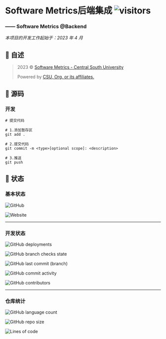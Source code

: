 # Software Metrics后端集成 ![visitors](https://visitor-badge.glitch.me/badge?page_id=Kwanhooo.Metrics-Backend)

[//]: # (`出于安全考虑，部分配置文件以及敏感信息已从源代码中抹去`)

### —— Software Metrics @Backend

_本项目的开发工作起始于：2023 年 4 月_

## 📔 自述

> 2023 © [Software Metrics - Central South University](https://tvds.0xCAFEBABE.cn)
>
> Powered by [CSU, Org. or its affiliates.](https://www.csu.edu.cn/)

## 🦾 源码

### 开发

```shell
# 提交代码

# 1.添加暂存区
git add .

# 2.提交代码
git commit -m <type>[optional scope]: <description>

# 3.推送
git push
```

## 🏃 状态

### 基本状态

![GitHub](https://img.shields.io/github/license/Kwanhooo/Metrics-Backend?style=for-the-badge)

![Website](https://img.shields.io/website?label=prod-services&style=for-the-badge&url=https://tvds.0xcafebabe.cn)

---

### 开发状态

![GitHub deployments](https://img.shields.io/github/deployments/Kwanhooo/Metrics-Backend/Production?label=Dev-Env%20deploy&style=for-the-badge)

![GitHub branch checks state](https://img.shields.io/github/checks-status/Kwanhooo/Metrics-Backend/main?label=master%20%E5%88%86%E6%94%AF%E6%A3%80%E6%9F%A5&style=for-the-badge)

![GitHub last commit (branch)](https://img.shields.io/github/last-commit/Kwanhooo/Metrics-Backend/main?style=for-the-badge)

![GitHub commit activity](https://img.shields.io/github/commit-activity/w/Kwanhooo/Metrics-Backend?style=for-the-badge)

![GitHub contributors](https://img.shields.io/github/contributors/Kwanhooo/Metrics-Backend?style=for-the-badge)

---

### 仓库统计

![GitHub language count](https://img.shields.io/github/languages/count/Kwanhooo/Metrics-Backend?style=for-the-badge)

![GitHub repo size](https://img.shields.io/github/repo-size/Kwanhooo/Metrics-Backend?style=for-the-badge)

![Lines of code](https://img.shields.io/tokei/lines/github/Kwanhooo/Metrics-Backend?style=for-the-badge)
